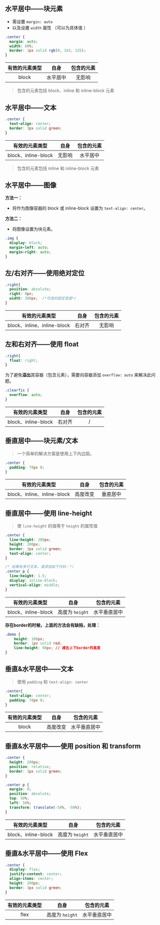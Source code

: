 ## 水平居中——块元素  

- 需设置 `margin: auto`
- 以及设置 `width` 属性 （可以为具体值 ）

```css
.center {
  margin: auto;
  width: 80%;
  border: 1px solid rgb(8, 143, 125);
}
```

| 有效的元素类型 |   自身   | 包含的元素 |
| :------------: | :------: | :--------: |
|     block      | 水平居中 |   无影响   |

> 包含的元素包括 block、inline 和 inline-block 元素




## 水平居中——文本  

```css
.center {
  text-align: center;
  border: 3px solid green;
}
```

|   有效的元素类型    |  自身  | 包含的元素 |
| :-----------------: | :----: | :--------: |
| block、inline-block | 无影响 |  水平居中  |

> 包含的元素包括 inline 和 inline-block 元素



## 水平居中——图像  

**方法一：**  

- 将作为图像容器的 block 或 inline-block 设置为 `text-align: center`。  

**方法二：**  

- 将图像设置为块元素。   

```css
.img {
  display: block;
  margin-left: auto;
  margin-right: auto;
}
```



## 左/右对齐——使用绝对定位

```css
.right{
  position: absolute;
  right: 0px;
  width: 300px;  /*可选的固定宽度*/
}
```

|       有效的元素类型        |  自身  | 包含的元素 |
| :-------------------------: | :----: | :--------: |
| block、inline、inline-block | 右对齐 |   无影响   |



## 左和右对齐——使用 float  

```css
.right{
  float: right;
}
```

为了避免**溢出**其容器（包含元素），需要向容器添加 `overflow: auto` 来解决此问题。  

```css
.clearfix {
  overflow: auto;
}
```

|   有效的元素类型    |  自身  | 包含的元素 |
| :-----------------: | :----: | :--------: |
| block、inline-block | 右对齐 |     /      |



## 垂直居中——块元素/文本  

> 一个简单的解决方案是使用上下内边距。  

```css
.center {
  padding: 70px 0;
}
```

|       有效的元素类型        |   自身   | 包含的元素 |
| :-------------------------: | :------: | :--------: |
| block、inline、inline-block | 高度改变 |  垂直居中  |



## 垂直居中——使用 line-height  

> 使 `line-height` 的值等于 `height` 的属性值  

```css
.center {
  line-height: 200px;
  height: 200px;
  border: 3px solid green;
  text-align: center;
}

/* 如果有多行文本，请添加如下代码：*/
.center p {
  line-height: 1.5;
  display: inline-block;
  vertical-align: middle;
}
```

|   有效的元素类型    |      自身       |  包含的元素  |
| :-----------------: | :-------------: | :----------: |
| block、inline-block | 高度为 `height` | 水平垂直居中 |

**存在border的时候，上面的方法会有缺陷，处理：**

```css
.demo {
    height: 100px;
    border: 1px solid red;
    line-height: 98px; // 减去上下border的高度
}
```



## 垂直&水平居中——文本   

> 使用 `padding` 和 `text-align: center`

```css
.center{
  text-align: center;
  padding: 70px 0;
}
```

| 有效的元素类型 |   自身   |  包含的元素  |
| :------------: | :------: | :----------: |
|     block      | 高度改变 | 水平垂直居中 |



## 垂直&水平居中——使用 position 和 transform   

```css
.center { 
  height: 200px;
  position: relative;
  border: 3px solid green; 
}

.center p {
  margin: 0;
  position: absolute;
  top: 50%;
  left: 50%;
  transform: translate(-50%, -50%);
}
```

|   有效的元素类型    |      自身       |  包含的元素  |
| :-----------------: | :-------------: | :----------: |
| block、inline-block | 高度为 `height` | 水平垂直居中 |



## 垂直&水平居中——使用 Flex 

```css
.center {
  display: flex;
  justify-content: center;
  align-items: center;
  height: 200px;
  border: 3px solid green; 
}
```

| 有效的元素类型 |      自身       |  包含的元素  |
| :------------: | :-------------: | :----------: |
|      flex      | 高度为 `height` | 水平垂直居中 |


